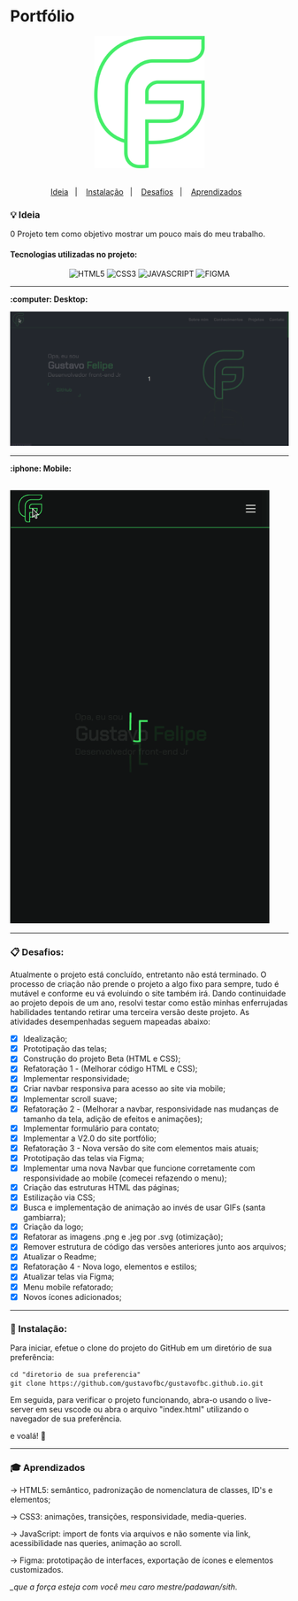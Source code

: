 # Portfólio

<div align="center">
  <img alt="Logo" src="https://github.com/gustavofbc/gustavofbc.github.io/blob/main/images/logo-max.svg" width="200"/>
</div>
<br/>

<p align="center">
  <a href="#bulb-ideia">Ideia</a>&nbsp;&nbsp;&nbsp;|&nbsp;&nbsp;&nbsp;
  <a href="#wrench-instalação">Instalação</a>&nbsp;&nbsp;&nbsp;|&nbsp;&nbsp;&nbsp;
  <a href="#clipboard-desafios">Desafios</a>&nbsp;&nbsp;&nbsp;|&nbsp;&nbsp;&nbsp;
  <a href="#mortar_board-aprendizados">Aprendizados</a>&nbsp;&nbsp;&nbsp;
</p>

### :bulb: Ideia
0 Projeto tem como objetivo mostrar um pouco mais do meu trabalho.

<h4> Tecnologias utilizadas no projeto:</h4>

<p align="center">
    <img alt="HTML5" title="HTML5" src="https://github.com/gustavofbc/pixel_of_shields/blob/main/dark/html_dark.png" width="75"/>
    <img alt="CSS3" title="CSS3" src="https://github.com/gustavofbc/pixel_of_shields/blob/main/dark/css_dark.png" width="75"/>
    <img alt="JAVASCRIPT" title="JAVASCRIPT" src="https://github.com/gustavofbc/pixel_of_shields/blob/main/dark/javascript_dark.png" width="75"/>
    <img alt="FIGMA" title="FIGMA" src="https://github.com/gustavofbc/pixel_of_shields/blob/main/dark/figma_dark.png" width="75"/>
</p>

<hr/>

<p><b> :computer: Desktop:</b></p>
<img src="./images/demo/demo_v4.gif" alt="site desktop">
<hr>

<p><b> :iphone: Mobile:</b></p>
<br/>
<img src="./images/demo/demo_mobile_v4.gif" alt="site mobile">
<hr>

### :clipboard: Desafios:

Atualmente o projeto está concluído, entretanto não está terminado. O processo de criação não prende o projeto a algo fixo para sempre, tudo é mutável e conforme eu vá evoluindo o site também irá. Dando continuidade ao projeto depois de um ano, resolvi testar como estão minhas enferrujadas habilidades tentando retirar uma terceira versão deste projeto.
As atividades desempenhadas seguem mapeadas abaixo:

- [x] Idealização;
- [x] Prototipação das telas;
- [x] Construção do projeto Beta (HTML e CSS);
- [x] Refatoração 1 - (Melhorar código HTML e CSS);
- [x] Implementar responsividade;
- [x] Criar navbar responsiva para acesso ao site via mobile;
- [x] Implementar scroll suave;
- [x] Refatoração 2 - (Melhorar a navbar, responsividade nas mudanças de tamanho da tela, adição de efeitos e animações);
- [x] Implementar formulário para contato;
- [x] Implementar a V2.0 do site portfólio;
- [x] Refatoração 3 - Nova versão do site com elementos mais atuais;
- [x] Prototipação das telas via Figma;
- [x] Implementar uma nova Navbar que funcione corretamente com responsividade ao mobile (comecei refazendo o menu);
- [x] Criação das estruturas HTML das páginas;
- [x] Estilização via CSS;
- [x] Busca e implementação de animação ao invés de usar GIFs (santa gambiarra);
- [x] Criação da logo;
- [x] Refatorar as imagens .png e .jeg por .svg (otimização);
- [x] Remover estrutura de código das versões anteriores junto aos arquivos;
- [x] Atualizar o Readme;
- [x] Refatoração 4 - Nova logo, elementos e estilos;
- [x] Atualizar telas via Figma;
- [x] Menu mobile refatorado;
- [x] Novos ícones adicionados;

<hr/>

### :wrench: Instalação:

Para iniciar, efetue o clone do projeto do GitHub em um diretório de sua preferência:

```shell
cd "diretorio de sua preferencia"
git clone https://github.com/gustavofbc/gustavofbc.github.io.git
```

Em seguida, para verificar o projeto funcionando, abra-o usando o live-server em seu vscode ou abra o arquivo "index.html" utilizando o navegador de sua preferência.

e voalá! :tada:

<hr/>

### :mortar_board: Aprendizados

-> HTML5: semântico, padronização de nomenclatura de classes, ID's e elementos;

-> CSS3: animações, transições, responsividade, media-queries.

-> JavaScript: import de fonts via arquivos e não somente via link, acessibilidade nas queries, animação ao scroll.

-> Figma: prototipação de interfaces, exportação de ícones e elementos customizados.

<i> \_que a força esteja com você meu caro mestre/padawan/sith. </i>
